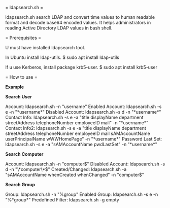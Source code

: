 = ldapsearch.sh =


ldapsearch.sh search LDAP and convert time values to human readable
format and decode base64 encoded values. It helps administrators in
reading Active Directory LDAP values in bash shell.



= Prerequisites =


U must have installed ldapsearch tool.

In Ubuntu install ldap-utils.
$ sudo apt install ldap-utils

If u use Kerberos, install package krb5-user.
$ sudo apt install krb5-user



= How to use =


**Example**

  __Search User__

  Account:              ldapsearch.sh -n "username"
  Enabled Account:      ldapsearch.sh -s e -n "\*username\*"
  Disabled Account:     ldapsearch.sh -s d -n "\*username\*"
  Contact Info:         ldapsearch.sh -s e -a "title displayName department streetAddress telephoneNumber employeeID mail" -n "\*username\*"
  Contact Info2:        ldapsearch.sh -s e -a "title displayName department streetAddress telephoneNumber employeeID mail sAMAccountName userPrincipalName wWWHomePage" -n "\*username\*"
  Password Last Set:    ldapsearch.sh -s e -a "sAMAccountName pwdLastSet" -n "\*username\*"


  __Search Computer__

  Account:              ldapsearch.sh -n "computer$"
  Disabled Account:     ldapsearch.sh -s d -n "\*computer\*$"
  Created/Changed:      ldapsearch.sh -a "sAMAccountName whenCreated whenChanged" -n "computer$"


  __Search Group__

  Group:                ldapsearch.sh -n "%group"
  Enabled Group:        ldapsearch.sh -s e -n "%\*group\*"
  Predefined Filter:    ldapsearch.sh -g empty

